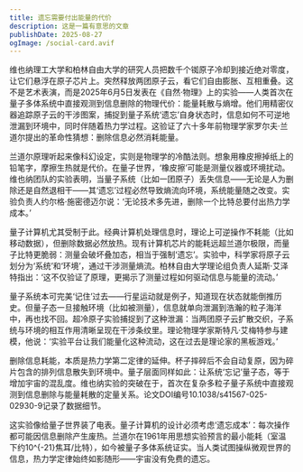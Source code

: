 ```yaml
---
title: 遗忘需要付出能量的代价
description: 这是一篇有意思的文章
publishDate: 2025-08-27
ogImage: /social-card.avif
---
```

维也纳理工大学和柏林自由大学的研究人员把数千个铷原子冷却到接近绝对零度，让它们悬浮在原子芯片上。突然释放两团原子云，看它们自由膨胀、互相重叠。这不是艺术表演，而是2025年6月5日发表在《自然·物理》上的实验——人类首次在量子多体系统中直接观测到信息删除的物理代价：能量耗散与熵增。他们用精密仪器追踪原子云的干涉图案，捕捉到量子系统‘遗忘’自身状态时，信息如何不可逆地泄漏到环境中，同时伴随着热力学过程。这验证了六十多年前物理学家罗尔夫·兰道尔提出的革命性猜想：删除信息必然消耗能量。

兰道尔原理听起来像科幻设定，实则是物理学的冷酷法则。想象用橡皮擦掉纸上的铅笔字，摩擦生热就是代价。在量子世界，‘橡皮擦’可能是测量仪器或环境扰动。维也纳团队的实验表明，当量子系统（比如一团原子）丢失信息——无论是人为删除还是自然退相干——其‘遗忘’过程必然导致熵流向环境，系统能量随之改变。实验负责人约尔格·施密德迈尔说：‘无论技术多先进，删除一个比特总要付出热力学成本。’

量子计算机尤其受制于此。经典计算机处理信息时，理论上可逆操作不耗能（比如移动数据），但删除数据必然放热。现有计算机芯片的能耗远超兰道尔极限，而量子比特更脆弱：测量会破坏叠加态，相当于强制‘遗忘’。实验中，科学家将原子云划分为‘系统’和‘环境’，通过干涉测量熵流。柏林自由大学理论组负责人延斯·艾泽特指出：‘这不仅验证了原理，更揭示了测量过程如何驱动信息与能量的流动。’

量子系统本可完美‘记住’过去——行星运动就是例子，知道现在状态就能倒推历史。但量子态一旦接触环境（比如被测量），信息就单向泄漏到浩瀚的粒子海洋中，再也找不回。超冷原子实验捕捉到了这种泄漏：当两团原子云扩散交织，子系统与环境的相互作用清晰呈现在干涉条纹里。理论物理学家斯特凡·艾梅特参与建模，他说：‘实验平台让我们能量化这种流动，这在过去是理论家的黑板游戏。’

删除信息耗能，本质是热力学第二定律的延伸。杯子摔碎后不会自动复原，因为碎片包含的排列信息散失到环境中。量子层面同样如此：让系统‘忘记’量子态，等于增加宇宙的混乱度。维也纳实验的突破在于，首次在复杂多粒子量子系统中直接观测到信息删除与能量耗散的定量关系。论文DOI编号10.1038/s41567-025-02930-9记录了数据细节。

这实验像给量子世界装了电表。量子计算机的设计必须考虑‘遗忘成本’：每次操作都可能因信息删除产生废热。兰道尔在1961年用思想实验预言的最小能耗（室温下约10^{-21}焦耳/比特），如今被量子多体系统证实。当人类试图操纵微观世界的信息，热力学定律始终如影随形——宇宙没有免费的遗忘。
